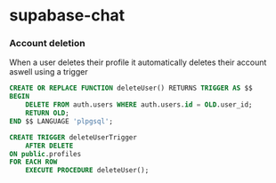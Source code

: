 # supabase-chat

### Account deletion
When a user deletes their profile it automatically deletes their account aswell using a trigger
```sql
CREATE OR REPLACE FUNCTION deleteUser() RETURNS TRIGGER AS $$
BEGIN
    DELETE FROM auth.users WHERE auth.users.id = OLD.user_id;
    RETURN OLD;
END $$ LANGUAGE 'plpgsql';

CREATE TRIGGER deleteUserTrigger 
    AFTER DELETE
ON public.profiles
FOR EACH ROW 
    EXECUTE PROCEDURE deleteUser();
```
